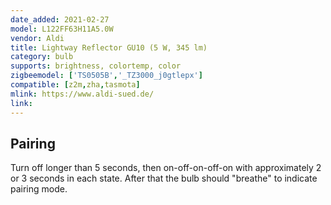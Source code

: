 ```yaml
---
date_added: 2021-02-27
model: L122FF63H11A5.0W 
vendor: Aldi
title: Lightway Reflector GU10 (5 W, 345 lm)
category: bulb
supports: brightness, colortemp, color
zigbeemodel: ['TS0505B','_TZ3000_j0gtlepx']
compatible: [z2m,zha,tasmota]
mlink: https://www.aldi-sued.de/
link: 
---
```


## Pairing
Turn off longer than 5 seconds, then on-off-on-off-on with approximately 2 or 3 seconds in each state. After that the bulb should "breathe" to indicate pairing mode.